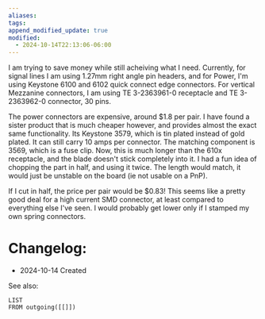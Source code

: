 ```yaml
---
aliases: 
tags: 
append_modified_update: true
modified:
  - 2024-10-14T22:13:06-06:00
---
```


I am trying to save money while still acheiving what I need. Currently, for signal lines I am using 1.27mm right angle pin headers, and for Power, I'm using Keystone 6100 and 6102 quick connect edge connectors. For vertical Mezzanine connectors, I am using TE 3-2363961-0 receptacle and TE 3-2363962-0 connector, 30 pins.

The power connectors are expensive, around $1.8 per pair. I have found a sister product that is much cheaper however, and provides almost the exact same functionality. Its Keystone 3579, which is tin plated instead of gold plated. It can still carry 10 amps per connector. The matching component is 3569, which is a fuse clip. Now, this is much longer than the 610x receptacle, and the blade doesn't stick completely into it. I had a fun idea of chopping the part in half, and using it twice. The length would match, it would just be unstable on the board (ie not usable on a PnP).

If I cut in half, the price per pair would be $0.83! This seems like a pretty good deal for a high current SMD connector, at least compared to everything else I've seen. I would probably get lower only if I stamped my own spring connectors.


# Changelog:
- 2024-10-14 Created

See also:
```dataview
LIST
FROM outgoing([[]])
```